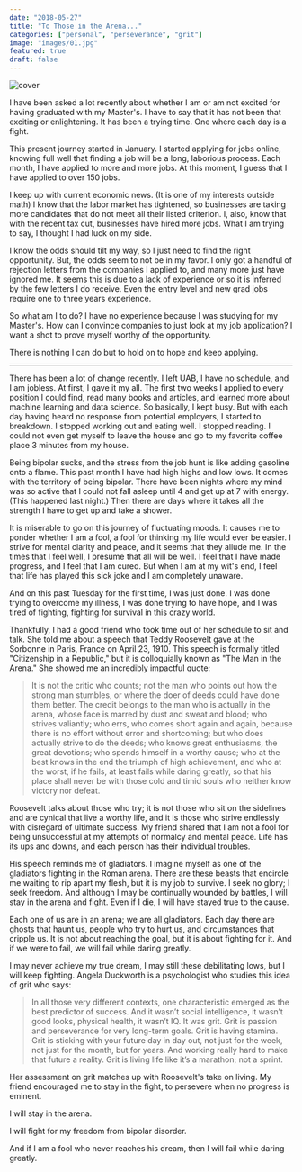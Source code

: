 ```yaml
---
date: "2018-05-27"
title: "To Those in the Arena..."
categories: ["personal", "perseverance", "grit"]
image: "images/01.jpg"
featured: true
draft: false
---
```


<!-- TODO - Fix image -->
![cover](/images/gladiator.png "image")

I have been asked a lot recently about whether I am or am not excited for having graduated with my Master's. I have to say that it has not been that exciting or enlightening. It has been a trying time. One where each day is a fight.

This present journey started in January. I started applying for jobs online, knowing full well that finding a job will be a long, laborious process. Each month, I have applied to more and more jobs. At this moment, I guess that I have applied to over 150 jobs. 

I keep up with current economic news. (It is one of my interests outside math) I know that the labor market has tightened, so businesses are taking more candidates that do not meet all their listed criterion. I, also, know that with the recent tax cut, businesses have hired more jobs. What I am trying to say, I thought I had luck on my side. 

I know the odds should tilt my way, so I just need to find the right opportunity. But, the odds seem to not be in my favor. I only got a handful of rejection letters from the companies I applied to, and many more just have ignored me. It seems this is due to a lack of experience or so it is inferred by the few letters I do receive. Even the entry level and new grad jobs require one to three years experience.

So what am I to do? I have no experience because I was studying for my Master's. How can I convince companies to just look at my job application? I want a shot to prove myself worthy of the opportunity. 

There is nothing I can do but to hold on to hope and keep applying. 

----

There has been a lot of change recently. I left UAB, I have no schedule, and I am jobless. At first, I gave it my all. The first two weeks I applied to every position I could find, read many books and articles, and learned more about machine learning and data science. So basically, I kept busy. But with each day having heard no response from potential employers, I started to breakdown. I stopped working out and eating well. I stopped reading. I could not even get myself to leave the house and go to my favorite coffee place 3 minutes from my house.

Being bipolar sucks, and the stress from the job hunt is like adding gasoline onto a flame. This past month I have had high highs and low lows. It comes with the territory of being bipolar. There have been nights where my mind was so active that I could not fall asleep until 4 and get up at 7 with energy. (This happened last night.) Then there are days where it takes all the strength I have to get up and take a shower. 

It is miserable to go on this journey of fluctuating moods. It causes me to ponder whether I am a fool, a fool for thinking my life would ever be easier. I strive for mental clarity and peace, and it seems that they allude me. In the times that I feel well, I presume that all will be well. I feel that I have made progress, and I feel that I am cured. But when I am at my wit's end, I feel that life has played this sick joke and I am completely unaware. 

And on this past Tuesday for the first time, I was just done. I was done trying to overcome my illness, I was done trying to have hope, and I was tired of fighting, fighting for survival in this crazy world. 

Thankfully, I had a good friend who took time out of her schedule to sit and talk. She told me about a speech that Teddy Roosevelt gave at the Sorbonne in Paris, France on April 23, 1910. This speech is formally titled "Citizenship in a Republic," but it is colloquially known as "The Man in the Arena." She showed me an incredibly impactful quote: 

>It is not the critic who counts; not the man who points out how the strong
man stumbles, or where the doer of deeds could have done them better.
The credit belongs to the man who is actually in the arena, whose face is
marred by dust and sweat and blood; who strives valiantly; who errs, who
comes short again and again, because there is no effort without error and
shortcoming; but who does actually strive to do the deeds; who knows
great enthusiasms, the great devotions; who spends himself in a worthy
cause; who at the best knows in the end the triumph of high achievement,
and who at the worst, if he fails, at least fails while daring greatly, so that
his place shall never be with those cold and timid souls who neither know
victory nor defeat.

Roosevelt talks about those who try; it is not those who sit on the sidelines and are cynical that live a worthy life, and it is those who strive endlessly with disregard of ultimate success. My friend shared that I am not a fool for being unsuccessful at my attempts of normalcy and mental peace. Life has its ups and downs, and each person has their individual troubles. 

His speech reminds me of gladiators. I imagine myself as one of the gladiators fighting in the Roman arena. There are these beasts that encircle me waiting to rip apart my flesh, but it is my job to survive. I seek no glory; I seek freedom. And although I may be continually wounded by battles, I will stay in the arena and fight. Even if I die, I will have stayed true to the cause. 

Each one of us are in an arena; we are all gladiators. Each day there are ghosts that haunt us, people who try to hurt us, and circumstances that cripple us. It is not about reaching the goal, but it is about fighting for it. And if we were to fail, we will fail while daring greatly. 

I may never achieve my true dream, I may still these debilitating lows, but I will keep fighting. Angela Duckworth is a psychologist who studies this idea of grit who says: 

>In all those very different contexts, one characteristic emerged as the best predictor of success.  And it wasn’t social intelligence, it wasn’t good looks, physical health, it wasn’t IQ.  It was grit.  Grit is passion and perseverance for very long-term goals.  Grit is having stamina.  Grit is sticking with your future day in day out, not just for the week, not just for the month, but for years.  And working really hard to make that future a reality.  Grit is living life like it’s a marathon; not a sprint.

Her assessment on grit matches up with Roosevelt's take on living. My friend encouraged me to stay in the fight, to persevere when no progress is eminent. 

I will stay in the arena. 

I will fight for my freedom from bipolar disorder. 

And if I am a fool who never reaches his dream, then I will fail while daring greatly.
